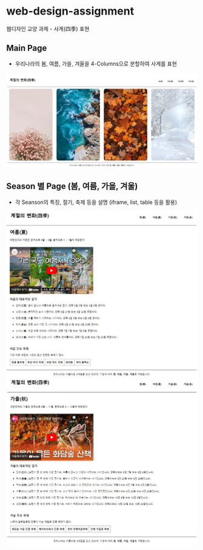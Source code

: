# web-design-assignment

웹디자인 교양 과제 - 사계(四季) 표현

## Main Page

- 우리나라의 봄, 여름, 가을, 겨울을 4-Columns으로 분할하여 사계를 표현

![Main Page 이미지](/img/main_page.JPG)

## Season 별 Page (봄, 여름, 가을, 겨울)

- 각 Seanson의 특징, 절기, 축제 등을 설명 (iframe, list, table 등을 활용)

![Season Page 이미지](/img/season_page.JPG)
![Season Page 이미지](/img/sub_page.JPG)
